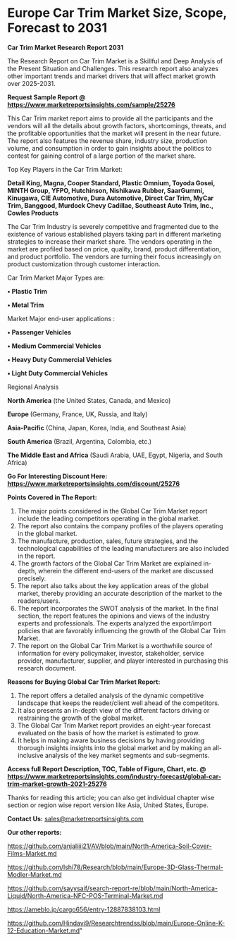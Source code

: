 # Europe Car Trim Market Size, Scope, Forecast to 2031

<strong>Car Trim Market Research Report 2031</strong>

The Research Report on Car Trim Market is a Skillful and Deep Analysis of the Present Situation and Challenges. This research report also analyzes other important trends and market drivers that will affect market growth over 2025-2031.

<strong>Request Sample Report @ <a href=https://www.marketreportsinsights.com/sample/25276>https://www.marketreportsinsights.com/sample/25276</a></strong>

This Car Trim market report aims to provide all the participants and the vendors will all the details about growth factors, shortcomings, threats, and the profitable opportunities that the market will present in the near future. The report also features the revenue share, industry size, production volume, and consumption in order to gain insights about the politics to contest for gaining control of a large portion of the market share.

Top Key Players in the Car Trim Market:

<strong>Detail King, Magna, Cooper Standard, Plastic Omnium, Toyoda Gosei, MINTH Group, YFPO, Hutchinson, Nishikawa Rubber, SaarGummi, Kinugawa, CIE Automotive, Dura Automotive, Direct Car Trim, MyCar Trim, Banggood, Murdock Chevy Cadillac, Southeast Auto Trim, Inc., Cowles Products</strong>

The Car Trim Industry is severely competitive and fragmented due to the existence of various established players taking part in different marketing strategies to increase their market share. The vendors operating in the market are profiled based on price, quality, brand, product differentiation, and product portfolio. The vendors are turning their focus increasingly on product customization through customer interaction.

Car Trim Market Major Types are:

<strong>• Plastic Trim

• Metal Trim</strong>

Market Major end-user applications :

<strong>• Passenger Vehicles

• Medium Commercial Vehicles

• Heavy Duty Commercial Vehicles

• Light Duty Commercial Vehicles</strong>

Regional Analysis

</u><strong><b>North America</b></strong> (the United States, Canada, and Mexico)

<strong><b>Europe </b></strong>(Germany, France, UK, Russia, and Italy)

<strong><b>Asia-Pacific</b></strong> (China, Japan, Korea, India, and Southeast Asia)

<strong><b>South America</b></strong> (Brazil, Argentina, Colombia, etc.)

<strong><b>The Middle East and Africa</b></strong> (Saudi Arabia, UAE, Egypt, Nigeria, and South Africa)

<strong>Go For Interesting Discount Here: <a href=https://www.marketreportsinsights.com/discount/25276>https://www.marketreportsinsights.com/discount/25276</a></strong>

<strong>Points Covered in The Report:</strong>
<ol>
  <li>The major points considered in the Global Car Trim Market report include the leading competitors operating in the global market.</li>
  <li>The report also contains the company profiles of the players operating in the global market.</li>
  <li>The manufacture, production, sales, future strategies, and the technological capabilities of the leading manufacturers are also included in the report.</li>
  <li>The growth factors of the Global Car Trim Market are explained in-depth, wherein the different end-users of the market are discussed precisely.</li>
  <li>The report also talks about the key application areas of the global market, thereby providing an accurate description of the market to the readers/users.</li>
  <li>The report incorporates the SWOT analysis of the market. In the final section, the report features the opinions and views of the industry experts and professionals. The experts analyzed the export/import policies that are favorably influencing the growth of the Global Car Trim Market.</li>
  <li>The report on the Global Car Trim Market is a worthwhile source of information for every policymaker, investor, stakeholder, service provider, manufacturer, supplier, and player interested in purchasing this research document.</li>
</ol>
<strong>Reasons for Buying Global Car Trim Market Report:</strong>

<ol>
  <li>The report offers a detailed analysis of the dynamic competitive landscape that keeps the reader/client well ahead of the competitors.</li>
  <li>It also presents an in-depth view of the different factors driving or restraining the growth of the global market.</li>
  <li>The Global Car Trim Market report provides an eight-year forecast evaluated on the basis of how the market is estimated to grow.</li>
  <li>It helps in making aware business decisions by having providing thorough insights insights into the global market and by making an all-inclusive analysis of the key market segments and sub-segments.</li>
</ol>
<strong>Access full Report Description, TOC, Table of Figure, Chart, etc. @ <a href=https://www.marketreportsinsights.com/industry-forecast/global-car-trim-market-growth-2021-25276>https://www.marketreportsinsights.com/industry-forecast/global-car-trim-market-growth-2021-25276</a></strong>


Thanks for reading this article; you can also get individual chapter wise section or region wise report version like Asia, United States, Europe.

<strong>Contact Us:</strong>
sales@marketreportsinsights.com

<strong>Our other reports:</strong>

<a href=https://github.com/anjaliiii21/AV/blob/main/North-America-Soil-Cover-Films-Market.md>https://github.com/anjaliiii21/AV/blob/main/North-America-Soil-Cover-Films-Market.md</a>

<a href=https://github.com/Ishi78/Research/blob/main/Europe-3D-Glass-Thermal-Modler-Market.md>https://github.com/Ishi78/Research/blob/main/Europe-3D-Glass-Thermal-Modler-Market.md</a>

<a href=https://github.com/sayysaif/search-report-re/blob/main/North-America-Liquid/North-America-NFC-POS-Terminal-Market.md>https://github.com/sayysaif/search-report-re/blob/main/North-America-Liquid/North-America-NFC-POS-Terminal-Market.md</a>

<a href=https://ameblo.jp/cargo656/entry-12887838103.html>https://ameblo.jp/cargo656/entry-12887838103.html</a>

<a href=https://github.com/Hindavi9/Researchtrendss/blob/main/Europe-Online-K-12-Education-Market.md>https://github.com/Hindavi9/Researchtrendss/blob/main/Europe-Online-K-12-Education-Market.md</a>"
